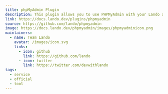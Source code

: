 ```yaml
---
title: phpMyAdmin Plugin
description: This plugin allows you to use PHPMyAdmin with your Lando app.
link: https://docs.lando.dev/plugins/phpmyadmin
source: https://github.com/lando/phpmyadmin
image: https://docs.lando.dev/phpmyadmin/images/phpmyadminicon.png
maintainers:
  - name: Team Lando
    avatar: /images/icon.svg
    links:
      - icon: github
        link: https://github.com/lando
      - icon: twitter
        link: https://twitter.com/devwithlando
tags:
  - service
  - official
  - tool
---
```


